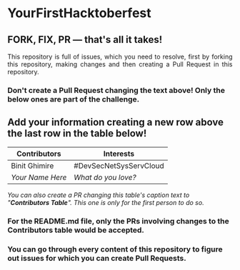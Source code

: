 # YourFirstHacktoberfest
## FORK, FIX, PR — that's all it takes!

<p align="justify">This repository is full of issues, which you need to resolve, first by forking this repository, making changes and then creating a Pull Request in this repository. </p>

### Don't create a Pull Request changing the text above! Only the below ones are part of the challenge.

## Add your information creating a new row above the last row in the table below!

Contributors | Interests
------------ | -------------
Binit Ghimire | #DevSecNetSysServCloud
_Your Name Here_ | _What do you love?_

*You can also create a PR changing this table's caption text to "**Contributors Table**". This one is only for the first person to do so.*

### For the README.md file, only the PRs involving changes to the Contributors table would be accepted.

### You can go through every content of this repository to figure out issues for which you can create Pull Requests. 
